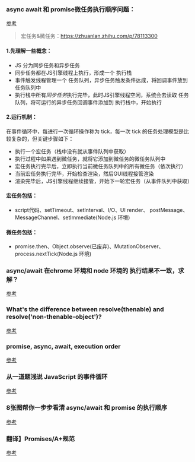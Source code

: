### async await 和 promise微任务执行顺序问题：
[参考](https://segmentfault.com/q/1010000016147496) 

> 宏任务&微任务：https://zhuanlan.zhihu.com/p/78113300

#### 1.先理解一些概念：
+ JS 分为同步任务和异步任务
+ 同步任务都在JS引擎线程上执行，形成一个 执行栈
+ 事件触发线程管理一个 任务队列，异步任务触发条件达成，将回调事件放到 任务队列中
+ 执行栈中所有*同步任务*执行完毕，此时JS引擎线程空闲，系统会去读取 任务队列，将可运行的异步任务回调事件添加到 执行栈中，开始执行

#### 2.运行机制：
在事件循环中，每进行一次循环操作称为 tick，每一次 tick 的任务处理模型是比较复杂的，但关键步骤如下：
+ 执行一个宏任务（栈中没有就从事件队列中获取）
+ 执行过程中如果遇到微任务，就将它添加到微任务的微任务队列中
+ 宏任务执行完毕后，立即执行当前微任务队列中的所有微任务（依次执行）
+ 当前宏任务执行完毕，开始检查渲染，然后GUI线程接管渲染
+ 渲染完毕后，JS引擎线程继续接管，开始下一轮宏任务（从事件队列中获取）


#### 宏任务包括：
* script代码、setTimeout、setInterval、I/O、UI render、 postMessage、MessageChannel、setImmediate(Node.js 环境)

#### 微任务包括：
+ promise.then、Object.observe(已废弃)、MutationObserver、process.nextTick(Node.js 环境)

### async/await 在chrome 环境和 node 环境的 执行结果不一致，求解？
[参考](https://www.zhihu.com/question/268007969)  

### What's the difference between resolve(thenable) and resolve('non-thenable-object')?
[参考](https://stackoverflow.com/questions/53894038/whats-the-difference-between-resolvethenable-and-resolvenon-thenable-object)  

### promise, async, await, execution order
[参考](https://github.com/xianshenglu/blog/issues/60#issuecomment-449739628)  

### 从一道题浅说 JavaScript 的事件循环
[参考](https://github.com/dwqs/blog/issues/61)  

### 8张图帮你一步步看清 async/await 和 promise 的执行顺序
[参考](https://segmentfault.com/a/1190000017224799)  

### 翻译】Promises/A+规范
[参考](https://www.ituring.com.cn/article/66566)  